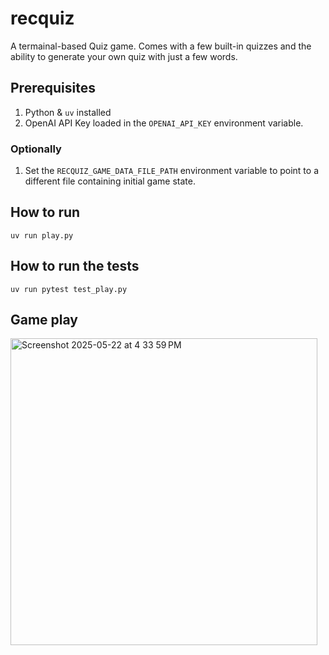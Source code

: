 # recquiz

A termainal-based Quiz game. Comes with a few built-in quizzes and the ability to generate
your own quiz with just a few words.


## Prerequisites

1. Python & `uv` installed
2. OpenAI API Key loaded in the `OPENAI_API_KEY` environment variable.

### Optionally

1. Set the `RECQUIZ_GAME_DATA_FILE_PATH` environment variable to point to a different file containing initial game state.

## How to run

`uv run play.py`


## How to run the tests

`uv run pytest test_play.py`

## Game play
<img width="491" alt="Screenshot 2025-05-22 at 4 33 59 PM" src="https://github.com/user-attachments/assets/e9c919e6-6021-4fb1-8659-116267e604f1" />
